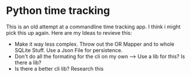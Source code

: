 # Python time tracking

This is an old attempt at a commandline time tracking app. I think i might pick this up again. Here are my Ideas to revieve this: 

* Make it way less complex. Throw out the OR Mapper and to whole SQLite Stuff. Use a Json File for persistence. 
* Don't do all the formating for the cli on my own --> Use a lib for this? Is there a lib? 
* Is there a better cli lib? Research this
